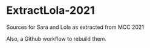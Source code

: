 # ExtractLola-2021

Sources for Sara and Lola as extracted from MCC 2021

Also, a Github workflow to rebuild them.

